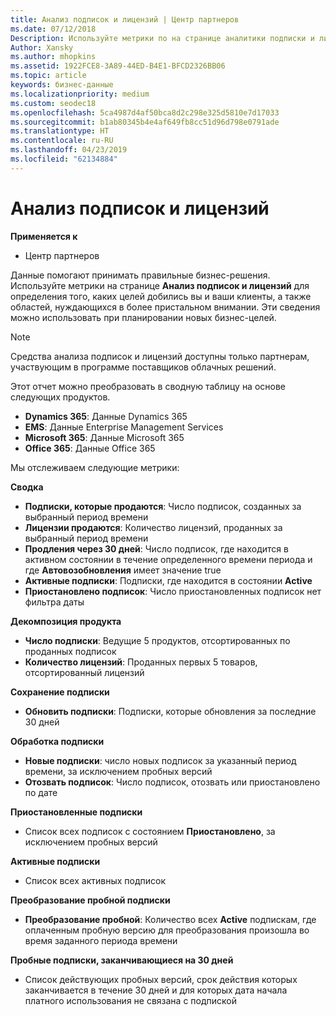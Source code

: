 ```yaml
---
title: Анализ подписок и лицензий | Центр партнеров
ms.date: 07/12/2018
Description: Используйте метрики по на странице аналитики подписки и лицензии для идентификации успешных и области, которые требуют больше внимания.
Author: Xansky
ms.author: mhopkins
ms.assetid: 1922FCE8-3A89-44ED-B4E1-BFCD2326BB06
ms.topic: article
keywords: бизнес-данные
ms.localizationpriority: medium
ms.custom: seodec18
ms.openlocfilehash: 5ca4987d4af50bca8d2c298e325d5810e7d17033
ms.sourcegitcommit: b1ab80345b4e4af649fb8cc51d96d798e0791ade
ms.translationtype: HT
ms.contentlocale: ru-RU
ms.lasthandoff: 04/23/2019
ms.locfileid: "62134884"
---
```

# <a name="analyze-subscriptions-and-licenses"></a>Анализ подписок и лицензий 

**Применяется к**

- Центр партнеров

Данные помогают принимать правильные бизнес-решения. Используйте метрики на странице **Анализ подписок и лицензий** для определения того, каких целей добились вы и ваши клиенты, а также областей, нуждающихся в более пристальном внимании. Эти сведения можно использовать при планировании новых бизнес-целей.

> [!NOTE]
> Средства анализа подписок и лицензий доступны только партнерам, участвующим в программе поставщиков облачных решений.


Этот отчет можно преобразовать в сводную таблицу на основе следующих продуктов.

 - **Dynamics 365**: Данные Dynamics 365  
 - **EMS**: Данные Enterprise Management Services  
 - **Microsoft 365**: Данные Microsoft 365  
 - **Office 365**: Данные Office 365  


Мы отслеживаем следующие метрики:

**Сводка**  
 - **Подписки, которые продаются**: Число подписок, созданных за выбранный период времени  
 - **Лицензии продаются**: Количество лицензий, проданных за выбранный период времени   
 - **Продления через 30 дней**: Число подписок, где находится в активном состоянии в течение определенного времени периода и где **Автовозобновления** имеет значение true
 - **Активные подписки**: Подписки, где находится в состоянии **Active**  
 - **Приостановлено подписок**: Число приостановленных подписок нет фильтра даты  

**Декомпозиция продукта**  
 - **Число подписки**: Ведущие 5 продуктов, отсортированных по проданных подписок  
 - **Количество лицензий**: Проданных первых 5 товаров, отсортированный лицензий

**Сохранение подписки**
 - **Обновить подписки**: Подписки, которые обновления за последние 30 дней  

**Обработка подписки**  
 - **Новые подписки**: число новых подписок за указанный период времени, за исключением пробных версий  
 - **Отозвать подписок**: Число подписок, отозвать или приостановлено по дате  

**Приостановленные подписки**  
 - Список всех подписок с состоянием **Приостановлено**, за исключением пробных версий  
  
**Активные подписки**
 - Список всех активных подписок  

**Преобразование пробной подписки**  
 - **Преобразование пробной**: Количество всех **Active** подпискам, где оплаченным пробную версию для преобразования произошла во время заданного периода времени  

**Пробные подписки, заканчивающиеся на 30 дней**  
 - Список действующих пробных версий, срок действия которых заканчивается в течение 30 дней и для которых дата начала платного использования не связана с подпиской  

  